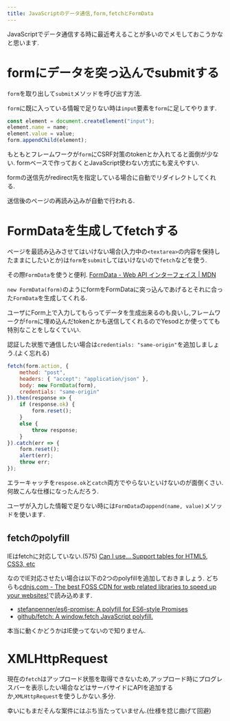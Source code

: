 ```yaml
---
title: JavaScriptのデータ通信,form,fetchとFormData
---
```


JavaScriptでデータ通信する時に最近考えることが多いのでメモしておこうかなと思います.

# formにデータを突っ込んでsubmitする

`form`を取り出して`submit`メソッドを呼び出す方法.

`form`に既に入っている情報で足りない時は`input`要素を`form`に足してやります.

~~~js
const element = document.createElement("input");
element.name = name;
element.value = value;
form.appendChild(element);
~~~

もともとフレームワークが`form`にCSRF対策のtokenとか入れてると面倒が少ない.
formベースで作っておくとJavaScript使わない方式にも変えやすい.

formの送信先がredirect先を指定している場合に自動でリダイレクトしてくれる.

送信後のページの再読み込みが自動で行われる.

# FormDataを生成してfetchする

ページを最読み込みさせてはいけない場合(入力中の`<textarea>`の内容を保持したままにしたいとか)は`form`を`submit`してはいけないので`fetch`などを使う.

その際`FormData`を使うと便利.
[FormData - Web API インターフェイス | MDN](https://developer.mozilla.org/ja/docs/Web/API/FormData)

`new FormData(form)`のようにformをFormDataに突っ込んであげるとそれに合った`FormData`を生成してくれる.

ユーザにForm上で入力してもらってデータを生成出来るのも良いし,フレームワークが`form`に埋め込んだtokenとかも送信してくれるのでYesodとか使ってても特別なことをしなくていい.

認証した状態で通信したい場合は`credentials: "same-origin"`を追加しましょう.(よく忘れる)

~~~js
fetch(form.action, {
    method: "post",
    headers: { "accept": "application/json" },
    body: new FormData(form),
    credentials: "same-origin"
}).then(response => {
    if (response.ok) {
        form.reset();
    }
    else {
        throw response;
    }
}).catch(err => {
    form.reset();
    alert(err);
    throw err;
});
~~~

エラーキャッチを`respose.ok`と`catch`両方でやらないといけないのが面倒くさい.
何故こんな仕様になったんだろう.

ユーザが入力した情報で足りない時には`FormData`の`append(name, value)`メソッドを使います.

## fetchのpolyfill

IEはfetchに対応していない.(575)
[Can I use... Support tables for HTML5, CSS3, etc](http://caniuse.com/#feat=fetch)

なのでIE対応させたい場合は以下の2つのpolyfillを追加しておきましょう.
どちらも[cdnjs.com - The best FOSS CDN for web related libraries to speed up your websites!](https://cdnjs.com/)で読み込めます.

* [stefanpenner/es6-promise: A polyfill for ES6-style Promises](https://github.com/stefanpenner/es6-promise)
* [github/fetch: A window.fetch JavaScript polyfill.](https://github.com/github/fetch)

本当に動くかどうかはIE使ってないので知りません.

# XMLHttpRequest

現在の`fetch`はアップロード状態を取得できないため,アップロード時にプログレスバーを表示したい場合などはサーバサイドにAPIを追加するか,`XMLHttpRequest`を使うしかない.多分.

幸いにもまだそんな案件にはぶち当たっていません.(仕様を捻じ曲げて回避)
